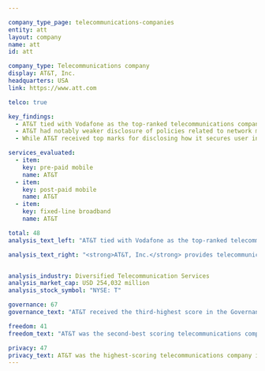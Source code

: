 ```yaml
---

company_type_page: telecommunications-companies
entity: att
layout: company
name: att
id: att

company_type: Telecommunications company
display: AT&T, Inc.
headquarters: USA
link: https://www.att.com

telco: true

key_findings:
  - AT&T tied with Vodafone as the top-ranked telecommunications company in the 2017 Index.
  - AT&T had notably weaker disclosure of policies related to network management and network shutdowns in comparison to Vodafone.
  - While AT&T received top marks for disclosing how it secures user information, it should be more transparent about what user information it collects, shares, and retains.

services_evaluated:
  - item:
    key: pre-paid mobile
    name: AT&T
  - item:
    key: post-paid mobile
    name: AT&T
  - item:
    key: fixed-line broadband
    name: AT&T

total: 48
analysis_text_left: "AT&T tied with Vodafone as the top-ranked telecommunications company of the 2017 Index. A member of the Telecommunications Industry Dialogue (TID), AT&T made notable improvements in 2016, including conducting a human rights impact assessment of its operations in Mexico, and clarifying of its process for handling private requests for content and account restrictions and user information. Notably, AT&T made strong commitments to freedom of expression and privacy as human rights at the corporate level. However it had weaker disclosure of actual policies that affect users’ freedom of expression and privacy in practice—as demonstrated by its higher scores in the Governance category compared to its performance in other Index categories. Nonetheless, AT&T disclosed more about its policies and practices that affect users’ freedom of expression and privacy than all other telecommunications companies evaluated, apart from Vodafone. However, <a href=\"http://www.thedailybeast.com/articles/2016/10/25/at-t-is-spying-on-americans-for-profit.html\" target=\"_blank\">new information</a> about Hemisphere, a warrantless surveillance tool created by AT&T and marketed to U.S. law enforcement, raises questions about the company’s commitment to users’ privacy in practice."

analysis_text_right: "<strong>AT&T, Inc.</strong> provides telecommunications services in the United States and internationally. In 2015, the company expanded its operations to Mexico, after purchasing two Mexican telecommunications companies. The company offers data and voice services to approximately 144 million wireless subscribers in the US and Mexico."


analysis_industry: Diversified Telecommunication Services
analysis_market_cap: USD 254,032 million
analysis_stock_symbol: "NYSE: T"

governance: 67
governance_text: "AT&T received the third-highest score in the Governance category among telecommunications companies, behind Vodafone and Orange, and the sixth-highest score of all 22 companies evaluated. <br /><br /> AT&T publicly committed to respect human rights, including freedom of expression and privacy (G1), and provided evidence of senior-level oversight over these issues (G2). AT&T also disclosed it <a href=\"https://about.att.com/content/dam/csr/PDFs/ATT_Industry_Dialogue_Reporting_Matrix.pdf\" target=\"_blank\">conducted a human rights impact assessment</a> (HRIA) after expanding into Mexico. However, since the HRIA was conducted after AT&T had already entered the market, it received partial credit (G4). AT&T had the fourth-highest score among telecommunications companies on disclosure of grievance and remedy mechanisms (G6). It did not disclose a company-wide grievance mechanism that includes freedom of expression concerns, and aside from its policies on responding to copyright counter-notices, did not reveal its process for responding to freedom of expression or privacy complaints."

freedom: 41
freedom_text: "AT&T was the second-best scoring telecommunications company in the Freedom of Expression category, behind Vodafone.<br /><br /><strong>Content removal and account restriction requests:</stong> AT&T was one of only four telecommunications companies to receive any credit for disclosing its handling of government and private requests to restrict content or accounts (F5-F7). Notably, AT&T was one of two telecommunications companies to receive any credit for publishing data on government requests to restrict content or user accounts (F6). The company improved its disclosures since 2015 by clarifying it does not entertain private requests.<br /><br /><strong>Network management and shutdowns:</strong> AT&T disclosed less information than Vodafone on its policies related to network management and shutdowns, but more than most other telecommunications companies evaluated. While the company revealed reasons it may engage in network management practices, it did not clearly indicate it will not engage in content blocking/prioritization practices (F9). AT&T provided minimal disclosure on its policies related to network shutdowns (F10). It is unclear whether there are any legal factors prohibiting AT&T from disclosing more about its network shutdown policies, as the U.S. government’s <a href=\"http://epic.org/foia/dhs/internet-kill-switch/\" target=\"_blank\">policy on network shutdowns is secret</a>.<br /><br /><strong>Identity policy:</strong> AT&T disclosed it does not require prepaid mobile service users to verify their identity with a government issued ID, making it one of only two telecommunications companies evaluated to receive full credit on this indicator (F11)."

privacy: 47
privacy_text: AT&T was the highest-scoring telecommunications company in the Privacy category. <br /><br /><strong>Handling of user information:</strong> AT&T disclosed more than all other telecommunications companies apart from Vodafone about how it handles user information (P3-P8). Still, it did not fully disclose what types of user information it collects (P3), shares (P4), and why (P5). The company revealed even less information about how long it retains this information (P6), although it was the only telecommunications company to score any points on this indicator. AT&T had a similar level of disclosure as Vodafone on how users can control what information about them is collected and shared (P7) but lagged behind Vodafone on disclosure of users’ ability to obtain all of the information a company holds on them (P8).<br /><br /><strong>Requests for user information:</strong> AT&T received the highest score of all telecommunications companies for its disclosure of its process for responding to and complying with government and private requests for user information (P10, P11). AT&T did not indicate whether it notifies users about requests for their information (P12).<br /><br /><strong>Security:</strong> AT&T disclosed more than all telecommunications companies about its security policies and was the only one of its peers to receive full credit for disclosure about its internal processes for ensuring that user data is secure (P13). AT&T was also one of only three companies in the entire Index to reveal any information about how it handles data breaches, although its disclosure still fell short (P15).
---
```

